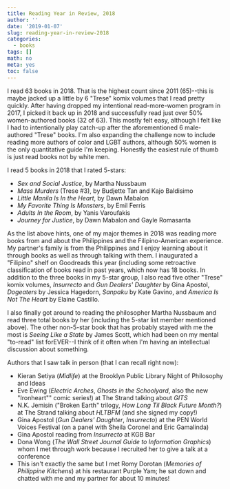 ```yaml
---
title: Reading Year in Review, 2018
author: ''
date: '2019-01-07'
slug: reading-year-in-review-2018
categories:
  - books
tags: []
math: no
meta: yes
toc: false
---
```


I read 63 books in 2018. That is the highest count since 2011 (65)--this is maybe jacked up a little by 6 "Trese" komix volumes that I read pretty quickly. After having dropped my intentional read-more-women program in 2017, I picked it back up in 2018 and successfully read just over 50% women-authored books (32 of 63). This mostly felt easy, although I felt like I had to intentionally play catch-up after the aforementioned 6 male-authored "Trese" books. I'm also expanding the challenge now to include reading more authors of color and LGBT authors, although 50% women is the only quantitative guide I'm keeping. Honestly the easiest rule of thumb is just read books not by white men.

I read 5 books in 2018 that I rated 5-stars:
- *Sex and Social Justice*, by Martha Nussbaum  
- *Mass Murders* (Trese #3), by Budjette Tan and Kajo Baldisimo  
- *Little Manila Is In the Heart*, by Dawn Mabalon  
- *My Favorite Thing Is Monsters*, by Emil Ferris  
- *Adults In the Room*, by Yanis Varoufakis  
- *Journey for Justice*, by Dawn Mabalon and Gayle Romasanta  

As the list above hints, one of my major themes in 2018 was reading more books from and about the Philippines and the Filipino-American experience. My partner's family is from the Philippines and I enjoy learning about it through books as well as through talking with them. I inaugurated a "Filipino" shelf on Goodreads this year (including some retroactive classification of books read in past years, which now has 18 books. In addition to the three books in my 5-star group, I also read five other "Trese" komix volumes, *Insurrecto* and *Gun Dealers' Daughter* by Gina Apostol, *Dogeaters* by Jessica Hagedorn, *Sanpaku* by Kate Gavino, and *America Is Not The Heart* by Elaine Castillo.

I also finally got around to reading the philosopher Martha Nussbaum and read three total books by her (including the 5-star list member mentioned above). The other non-5-star book that has probably stayed with me the most is *Seeing Like a State* by James Scott, which had been on my mental "to-read" list forEVER--I think of it often when I'm having an intellectual discussion about something.

Authors that I saw talk in person (that I can recall right now):
- Kieran Setiya (*Midlife*) at the Brooklyn Public Library Night of Philosophy and Ideas  
- Eve Ewing (*Electric Arches*, *Ghosts in the Schoolyard*, also the new "Ironheart"" comic series!) at The Strand talking about *GITS*  
- N.K. Jemisin ("Broken Earth" trilogy, *How Long Til Black Future Month?*) at The Strand talking about *HLTBFM* (and she signed my copy!)  
- Gina Apostol (*Gun Dealers' Daughter*, *Insurrecto*) at the PEN World Voices Festival (on a panel with Sheila Coronel and Eric Gamalinda)  
- Gina Apostol reading from *Insurrecto* at KGB Bar  
- Dona Wong (*The Wall Street Journal Guide to Information Graphics*) whom I met through work because I recruited her to give a talk at a conference  
- This isn't exactly the same but I met Romy Dorotan (*Memories of Philippine Kitchens*) at his restaurant Purple Yam; he sat down and chatted with me and my partner for about 10 minutes!  